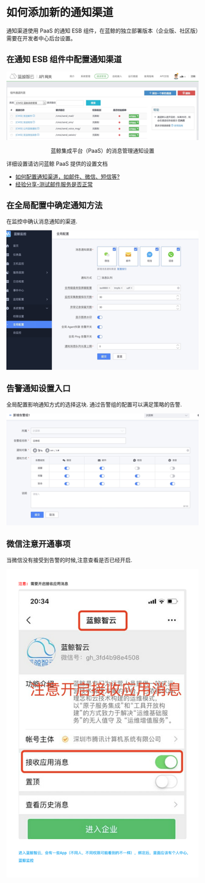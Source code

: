 # 如何添加新的通知渠道

通知渠道使用 PaaS 的通知 ESB 组件，在蓝鲸的独立部署版本（企业版、社区版）需要在开发者中心后台设置。

## 在通知 ESB 组件中配置通知渠道

![-w2020](../media/15366583245319.jpg)
<center>蓝鲸集成平台（PaaS）的消息管理通知设置</center>

详细设置请访问蓝鲸 PaaS 提供的设置文档

- [如何配置通知渠道，如邮件、微信、短信等?](https://bk.tencent.com/docs/document/5.1/1/14)
- [经验分享-测试邮件服务是否正常](http://bk.tencent.com/s-mart/community/question/95#/)

## 在全局配置中确定通知方法

在监控中确认消息通知的渠道.

![-w2020](media/15772822606403.jpg)

## 告警通知设置入口

全局配置影响通知方式的选择这块. 通过告警组的配置可以满足策略的告警.

![-w2020](media/15773279204886.jpg)

## 微信注意开通事项

当微信没有接受到告警的时候,注意查看是否已经开启.

![WeChatWorkScreenshot](media/WeChatWorkScreenshot_dfed1d6a-63d0-48bd-8dc4-f9d59d677cb4.png)
